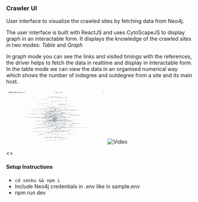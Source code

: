 ### Crawler UI

User interface to visualize the crawled sites by fetching data from Neo4j.


The user interface is built with ReactJS and uses CytoScapeJS to display graph in an interactable form. It displays the knowledge of the crawled sites in two modes: *Table* and *Graph*

In graph mode you can see the links and visited timings with the references, the driver helps to fetch the data in realtime and display in interactable form.
In the table mode we can view the data in an organised numerical way which shows the number of indegree and outdegree from a site and its main host.


![Demo](misc/TrimmedUI.gif)
![Video](https://youtu.be/78uGi6dlw_c)

<>

#### Setup Instructions
- `cd senku && npm i`
- Include Neo4j credentials in .env like in sample.env
- npm run dev


